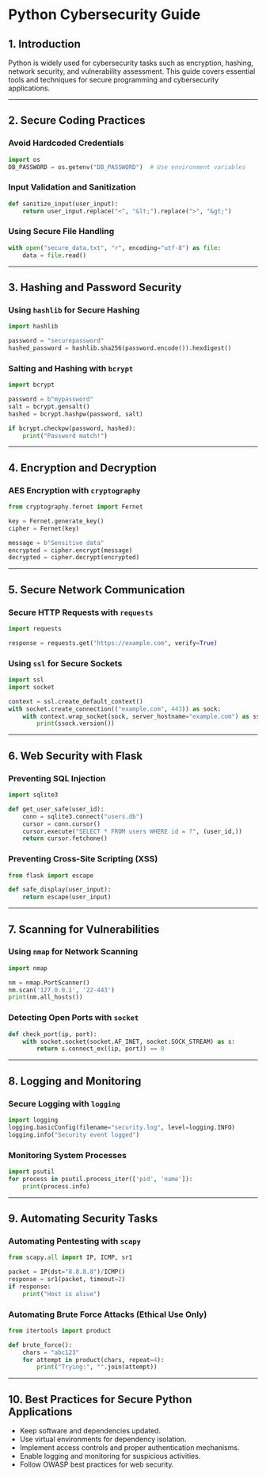 # Python Cybersecurity Guide

## 1. Introduction
Python is widely used for cybersecurity tasks such as encryption, hashing, network security, and vulnerability assessment. This guide covers essential tools and techniques for secure programming and cybersecurity applications.

---

## 2. Secure Coding Practices
### Avoid Hardcoded Credentials
```python
import os
DB_PASSWORD = os.getenv("DB_PASSWORD")  # Use environment variables
```

### Input Validation and Sanitization
```python
def sanitize_input(user_input):
    return user_input.replace("<", "&lt;").replace(">", "&gt;")
```

### Using Secure File Handling
```python
with open("secure_data.txt", "r", encoding="utf-8") as file:
    data = file.read()
```

---

## 3. Hashing and Password Security

### Using `hashlib` for Secure Hashing
```python
import hashlib

password = "securepassword"
hashed_password = hashlib.sha256(password.encode()).hexdigest()
```

### Salting and Hashing with `bcrypt`
```python
import bcrypt

password = b"mypassword"
salt = bcrypt.gensalt()
hashed = bcrypt.hashpw(password, salt)

if bcrypt.checkpw(password, hashed):
    print("Password match!")
```

---

## 4. Encryption and Decryption

### AES Encryption with `cryptography`
```python
from cryptography.fernet import Fernet

key = Fernet.generate_key()
cipher = Fernet(key)

message = b"Sensitive data"
encrypted = cipher.encrypt(message)
decrypted = cipher.decrypt(encrypted)
```

---

## 5. Secure Network Communication

### Secure HTTP Requests with `requests`
```python
import requests

response = requests.get("https://example.com", verify=True)
```

### Using `ssl` for Secure Sockets
```python
import ssl
import socket

context = ssl.create_default_context()
with socket.create_connection(("example.com", 443)) as sock:
    with context.wrap_socket(sock, server_hostname="example.com") as ssock:
        print(ssock.version())
```

---

## 6. Web Security with Flask

### Preventing SQL Injection
```python
import sqlite3

def get_user_safe(user_id):
    conn = sqlite3.connect("users.db")
    cursor = conn.cursor()
    cursor.execute("SELECT * FROM users WHERE id = ?", (user_id,))
    return cursor.fetchone()
```

### Preventing Cross-Site Scripting (XSS)
```python
from flask import escape

def safe_display(user_input):
    return escape(user_input)
```

---

## 7. Scanning for Vulnerabilities

### Using `nmap` for Network Scanning
```python
import nmap

nm = nmap.PortScanner()
nm.scan('127.0.0.1', '22-443')
print(nm.all_hosts())
```

### Detecting Open Ports with `socket`
```python
def check_port(ip, port):
    with socket.socket(socket.AF_INET, socket.SOCK_STREAM) as s:
        return s.connect_ex((ip, port)) == 0
```

---

## 8. Logging and Monitoring

### Secure Logging with `logging`
```python
import logging
logging.basicConfig(filename="security.log", level=logging.INFO)
logging.info("Security event logged")
```

### Monitoring System Processes
```python
import psutil
for process in psutil.process_iter(['pid', 'name']):
    print(process.info)
```

---

## 9. Automating Security Tasks

### Automating Pentesting with `scapy`
```python
from scapy.all import IP, ICMP, sr1

packet = IP(dst="8.8.8.8")/ICMP()
response = sr1(packet, timeout=2)
if response:
    print("Host is alive")
```

### Automating Brute Force Attacks (Ethical Use Only)
```python
from itertools import product

def brute_force():
    chars = "abc123"
    for attempt in product(chars, repeat=4):
        print("Trying:", "".join(attempt))
```

---

## 10. Best Practices for Secure Python Applications
- Keep software and dependencies updated.
- Use virtual environments for dependency isolation.
- Implement access controls and proper authentication mechanisms.
- Enable logging and monitoring for suspicious activities.
- Follow OWASP best practices for web security.